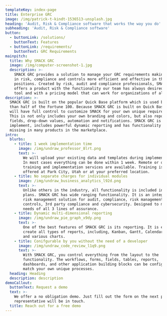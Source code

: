 ```yaml
---
templateKey: index-page
title: Enterprise GRC
image: /img/patrick-t-kindt-1536513-unsplash.jpg
heading: 'Audit, Risk & Compliance software that works the way you do'
subheading: 'Audit, Risk & Compliance software'
button:
  - buttonLink: /solutions/
    buttonText: Features
  - buttonLink: /requirements/
    buttonText: GRC Requirements
mainpitch:
  title: Why SMACK GRC
  image: /img/computer-screenshot-1.jpg
  description: >-
    SMACK GRC provides a solution to manage your GRC requirements making those
    in risk, compliance and controls more efficient and effective in their
    positions. Created by risk, audit and compliance professionals, SMACK GRC
    offers a product with the functionality our team has always desired in a GRC
    tool and with a pricing model that can work for organizations of all sizes. 
description: >-
  SMACK GRC is built on the popular Quick Base platform which is used by more
  than half of the Fortune 100. Because SMACK GRC is built on Quick Base, you
  will have full control to customize SMACK for your own unique requirements.
  This is not only includes your own branding and colors, but also reports,
  fields, drop-down values, automation and notifications. SMACK GRC is fast to
  implement, includes powerful dynamic reporting and has functionality which is
  missing in many products in the marketplace.
intro:
  blurbs:
    - title: 1 week implementation time
      image: /img/undraw_professor_8lrt.png
      text: >-
        We will upload your existing data and templates during implementation.
        In most cases everything can be done within 1 week. Remote or on-site
        training and implementation services are available. Training is also
        offered at Park City, Utah or at your preferred location.
    - title: No separate charges for individual modules
      image: /img/undraw_business_analytics_l92d.png
      text: >-
        Unlike others in the industry, all functionality is included in all
        plans. SMACK GRC has wide ranging functionality. It is an integrated
        risk management solution for audit, compliance, risk management,
        controls, 3rd party compliance and cybersecurity. Designed to meet the
        needs of all 3 lines of assurance.
    - title: Dynamic multi-dimensional reporting
      image: /img/undraw_pie_graph_x9dy.png
      text: >-
        One of the best features of SMACK GRC is its reporting. It is easy to
        create all types of reports, including, Kanban, Gantt, Calendar, Map,
        and various charts.
    - title: Conifgurable by you without the need of a developer
      image: /img/undraw_code_review_l1q9.png
      text: >-
        With SMACK GRC, you control everything from the layout to the
        functionality. The workflows, forms, fields, tables, reports,
        dashboards, and other application building blocks can be configured to
        match your own unique processes.
  heading: Heading
  description: description
demoCallout:
  buttonText: Request a demo
  text: >-
    We offer a no obligation demo. Just fill out the form on the next page and a
    representative will be in touch.
  title: Reach out for a free demo
---
```



